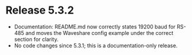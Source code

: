 # Release 5.3.2

- Documentation: README.md now correctly states 19200 baud for RS-485 and moves the Waveshare config example under the correct section for clarity.
- No code changes since 5.3.1; this is a documentation-only release.
